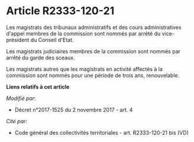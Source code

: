 # Article R2333-120-21

Les magistrats des tribunaux administratifs et des cours administratives d'appel membres de la commission sont nommés par
arrêté du vice-président du Conseil d'Etat.

Les magistrats judiciaires membres de la commission sont nommés par arrêté du garde des sceaux.

Les magistrats autres que les magistrats en activité affectés à la commission sont nommés pour une période de trois ans,
renouvelable.

**Liens relatifs à cet article**

_Modifié par_:

  - Décret n°2017-1525 du 2 novembre 2017 - art. 4

_Cité par_:

  - Code général des collectivités territoriales - art. R2333-120-21 bis (VD)
